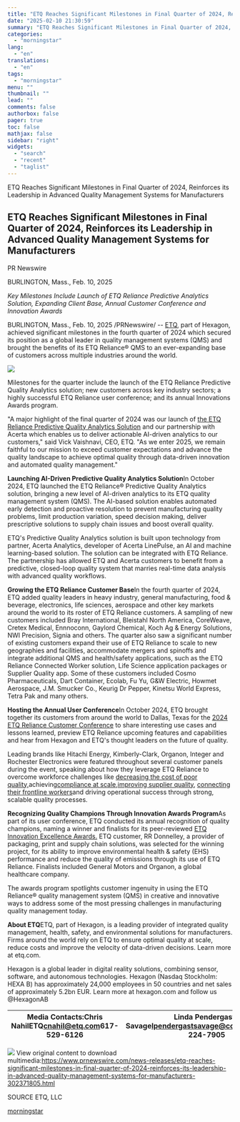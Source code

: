 ```yaml
---
title: "ETQ Reaches Significant Milestones in Final Quarter of 2024, Reinforces its Leadership in Advanced Quality Management Systems for Manufacturers"
date: "2025-02-10 21:30:59"
summary: "ETQ Reaches Significant Milestones in Final Quarter of 2024, Reinforces its Leadership in Advanced Quality Management Systems for Manufacturers ETQ Reaches Significant Milestones in Final Quarter of 2024, Reinforces its Leadership in Advanced Quality Management Systems for Manufacturers PR Newswire BURLINGTON, Mass., Feb. 10, 2025 Key Milestones Include Launch of..."
categories:
  - "morningstar"
lang:
  - "en"
translations:
  - "en"
tags:
  - "morningstar"
menu: ""
thumbnail: ""
lead: ""
comments: false
authorbox: false
pager: true
toc: false
mathjax: false
sidebar: "right"
widgets:
  - "search"
  - "recent"
  - "taglist"
---
```


ETQ Reaches Significant Milestones in Final Quarter of 2024, Reinforces its Leadership in Advanced Quality Management Systems for Manufacturers

ETQ Reaches Significant Milestones in Final Quarter of 2024, Reinforces its Leadership in Advanced Quality Management Systems for Manufacturers
-----------------------------------------------------------------------------------------------------------------------------------------------

PR Newswire

BURLINGTON, Mass., Feb. 10, 2025


*Key Milestones Include Launch of ETQ Reliance Predictive Analytics Solution, Expanding Client Base, Annual Customer Conference and Innovation Awards*

BURLINGTON, Mass., Feb. 10, 2025 /PRNewswire/ -- [ETQ](https://c212.net/c/link/?t=0&l=en&o=4358385-1&h=355081652&u=https%3A%2F%2Fwww.etq.com%2F&a=ETQ), part of Hexagon, achieved significant milestones in the fourth quarter of 2024 which secured its position as a global leader in quality management systems (QMS) and brought the benefits of its ETQ Reliance® QMS to an ever-expanding base of customers across multiple industries around the world.

[![](https://mma.prnewswire.com/media/2615789/Hexagon_ETQ_Joint_logo.jpg)](https://mma.prnewswire.com/media/2615789/Hexagon_ETQ_Joint_logo.html)

Milestones for the quarter include the launch of the ETQ Reliance Predictive Quality Analytics solution; new customers across key industry sectors; a highly successful ETQ Reliance user conference; and its annual Innovations Awards program.

"A major highlight of the final quarter of 2024 was our launch of [the ETQ Reliance Predictive Quality Analytics Solution](https://c212.net/c/link/?t=0&l=en&o=4358385-1&h=1230835943&u=https%3A%2F%2Fwww.etq.com%2Fpress-releases%2F30654%2F&a=the+ETQ+Reliance+Predictive+Quality+Analytics+Solution) and our partnership with Acerta which enables us to deliver actionable AI-driven analytics to our customers," said Vick Vaishnavi, CEO, ETQ. "As we enter 2025, we remain faithful to our mission to exceed customer expectations and advance the quality landscape to achieve optimal quality through data-driven innovation and automated quality management."

**Launching AI-Driven Predictive Quality Analytics Solution**In October 2024, ETQ launched the ETQ Reliance® Predictive Quality Analytics solution, bringing a new level of AI-driven analytics to its ETQ quality management system (QMS). The AI-based solution enables automated early detection and proactive resolution to prevent manufacturing quality problems, limit production variation, speed decision making, deliver prescriptive solutions to supply chain issues and boost overall quality.

ETQ's Predictive Quality Analytics solution is built upon technology from partner, Acerta Analytics, developer of Acerta LinePulse, an AI and machine learning-based solution. The solution can be integrated with ETQ Reliance. The partnership has allowed ETQ and Acerta customers to benefit from a predictive, closed-loop quality system that marries real-time data analysis with advanced quality workflows.

**Growing the ETQ Reliance Customer Base**In the fourth quarter of 2024, ETQ added quality leaders in heavy industry, general manufacturing, food & beverage, electronics, life sciences, aerospace and other key markets around the world to its roster of ETQ Reliance customers. A sampling of new customers included Bray International, Bleistahl North America, CoreWeave, Cretex Medical, Ennnoconn, Gaylord Chemical, Koch Ag & Energy Solutions, NWI Precision, Signia and others. The quarter also saw a significant number of existing customers expand their use of ETQ Reliance to scale to new geographies and facilities, accommodate mergers and spinoffs and integrate additional QMS and health/safety applications, such as the ETQ Reliance Connected Worker solution, Life Science application packages or Supplier Quality app. Some of these customers included Cosmo Pharmaceuticals, Dart Container, Ecolab, Fu Yu, G&W Electric, Howmet Aerospace, J.M. Smucker Co., Keurig Dr Pepper, Kinetsu World Express, Tetra Pak and many others.

**Hosting the Annual User Conference**In October 2024, ETQ brought together its customers from around the world to Dallas, Texas for the [2024 ETQ Reliance Customer Conference](https://c212.net/c/link/?t=0&l=en&o=4358385-1&h=4045099265&u=https%3A%2F%2Fwww.etq.com%2Fblog%2Fquality-creates-business-value-at-the-2024-etq-reliance-customer-conference%2F&a=2024+ETQ+Reliance+Customer+Conference) to share interesting use cases and lessons learned, preview ETQ Reliance upcoming features and capabilities and hear from Hexagon and ETQ's thought leaders on the future of quality.

Leading brands like Hitachi Energy, Kimberly-Clark, Organon, Integer and Rochester Electronics were featured throughout several customer panels during the event, speaking about how they leverage ETQ Reliance to overcome workforce challenges like [decreasing the cost of poor quality,](https://c212.net/c/link/?t=0&l=en&o=4358385-1&h=3379030069&u=https%3A%2F%2Fwww.etq.com%2Fcopq-etq-reliance-qms%2F&a=decreasing+the+cost+of+poor+quality%2C%C2%A0)achieving[compliance at scale](https://c212.net/c/link/?t=0&l=en&o=4358385-1&h=3916921327&u=https%3A%2F%2Fwww.etq.com%2Fcompliance-at-scale%2F&a=%C2%A0compliance+at+scale),[improving supplier quality](https://c212.net/c/link/?t=0&l=en&o=4358385-1&h=1275579495&u=https%3A%2F%2Fwww.etq.com%2Fsupply-chain-quality%2F&a=%C2%A0improving%C2%A0supplier+quality), [connecting their frontline workers](https://c212.net/c/link/?t=0&l=en&o=4358385-1&h=451719878&u=https%3A%2F%2Fwww.etq.com%2Fconnected-worker%2F&a=connecting+their+frontline+workers%C2%A0)and driving operational success through strong, scalable quality processes.

**Recognizing Quality Champions Through Innovation Awards Program**As part of its user conference, ETQ conducted its annual recognition of quality champions, naming a winner and finalists for its peer-reviewed [ETQ Innovation Excellence Awards.](https://c212.net/c/link/?t=0&l=en&o=4358385-1&h=1320530601&u=https%3A%2F%2Fwww.etq.com%2Fpress-releases%2Fetq-recognizes-its-quality-champions-announces-winner-finalists-of-its-innovation-excellence-awards-2024%2F&a=ETQ+Innovation+Excellence+Awards.) ETQ customer, RR Donnelley, a provider of packaging, print and supply chain solutions, was selected for the winning project, for its ability to improve environmental health & safety (EHS) performance and reduce the quality of emissions through its use of ETQ Reliance. Finalists included General Motors and Organon, a global healthcare company.

The awards program spotlights customer ingenuity in using the ETQ Reliance® quality management system (QMS) in creative and innovative ways to address some of the most pressing challenges in manufacturing quality management today.

**About ETQ**ETQ, part of Hexagon, is a leading provider of integrated quality management, health, safety, and environmental solutions for manufacturers. Firms around the world rely on ETQ to ensure optimal quality at scale, reduce costs and improve the velocity of data-driven decisions. Learn more at etq.com.

Hexagon is a global leader in digital reality solutions, combining sensor, software, and autonomous technologies. Hexagon (Nasdaq Stockholm: HEXA B) has approximately 24,000 employees in 50 countries and net sales of approximately 5.2bn EUR. Learn more at hexagon.com and follow us @HexagonAB

| Media Contacts:Chris NahilETQ[cnahil@etq.com](mailto:cnahil@etq.com)617-529-6126 | Linda Pendergast-Savage[lpendergastsavage@comcast.net](mailto:lpendergastsavage@comcast.net)508-224-7905 |
| --- | --- |

 ![](https://c212.net/c/img/favicon.png?sn=NE14899&sd=2025-02-10) View original content to download multimedia:<https://www.prnewswire.com/news-releases/etq-reaches-significant-milestones-in-final-quarter-of-2024-reinforces-its-leadership-in-advanced-quality-management-systems-for-manufacturers-302371805.html>

SOURCE ETQ, LLC

[morningstar](https://www.morningstar.com/news/pr-newswire/20250210ne14899/etq-reaches-significant-milestones-in-final-quarter-of-2024-reinforces-its-leadership-in-advanced-quality-management-systems-for-manufacturers)

